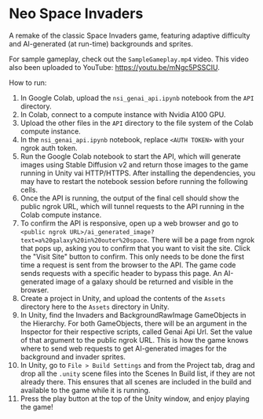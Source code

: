 # Neo Space Invaders

A remake of the classic Space Invaders game, featuring adaptive difficulty and AI-generated (at run-time) backgrounds and sprites.

For sample gameplay, check out the `SampleGameplay.mp4` video. This video also been uploaded to YouTube: https://youtu.be/mNgc5PSSCIU.

How to run: 
1. In Google Colab, upload the `nsi_genai_api.ipynb` notebook from the `API` directory.
2. In Colab, connect to a compute instance with Nvidia A100 GPU.
3. Upload the other files in the `API` directory to the file system of the Colab compute instance.
4. In the `nsi_genai_api.ipynb` notebook, replace `<AUTH TOKEN>` with your ngrok auth token.
5. Run the Google Colab notebook to start the API, which will generate images using Stable Diffusion v2 and return those images to the game running in Unity vai HTTP/HTTPS. After installing the dependencies, you may have to restart the notebook session before running the following cells.
6. Once the API is running, the output of the final cell should show the public ngrok URL, which will tunnel requests to the API running in the Colab compute instance.
7. To confirm the API is responsive, open up a web browser and go to `<public ngrok URL>/ai_generated_image?text=a%20galaxy%20in%20outer%20space`. There will be a page from ngrok that pops up, asking you to confirm that you want to visit the site. Click the "Visit Site" button to confirm. This only needs to be done the first time a request is sent from the browser to the API. The game code sends requests with a specific header to bypass this page. An AI-generated image of a galaxy should be returned and visible in the browser.
8. Create a project in Unity, and upload the contents of the `Assets` directory here to the `Assets` directory in Unity.
9. In Unity, find the Invaders and BackgroundRawImage GameObjects in the Hierarchy. For both GameObjects, there will be an argument in the Inspector for their respective scripts, called Genai Api Url. Set the value of that argument to the public ngrok URL. This is how the game knows where to send web requests to get AI-generated images for the background and invader sprites.
10. In Unity, go to `File > Build Settings` and from the Project tab, drag and drop all the `.unity` scene files into the Scenes In Build list, if they are not already there. This ensures that all scenes are included in the build and available to the game while it is running.
11. Press the play button at the top of the Unity window, and enjoy playing the game!

